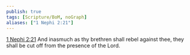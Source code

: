 ```yaml
---
publish: true
tags: [Scripture/BoM, noGraph]
aliases: ["1 Nephi 2:21"]
---
```

[1 Nephi 2:21](https://churchofjesuschrist.org/study/scriptures/bofm/1-ne/2?lang=eng&id=p21#p21) And inasmuch as thy brethren shall rebel against thee, they shall be cut off from the presence of the Lord.

